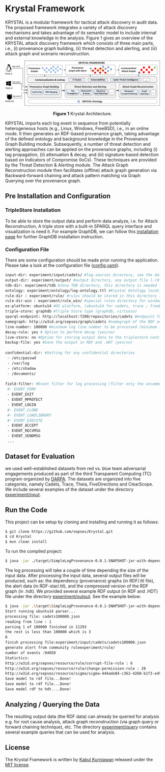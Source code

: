 # Krystal Framework
KRYSTAL is a modular framework for tactical attack discovery in audit data. The proposed framework integrates a variety of attack discovery mechanisms and takes advantage of its semantic model to include internal and external knowledge in the analysis. Figure 1 gives an overview of the KRYSTAL attack discovery framework which consists of three main parts, i.e., (i) provenance graph building, (ii) threat detection and alerting, and (iii) attack graph and scenario reconstruction.

![ ](https://raw.githubusercontent.com/kabulkurniawan/Krystal/main/architecture-latest3.png)<p align="center"> **Figure 1** Krystal Architecture.

KRYSTAL imports each log event in sequence from potentially heterogeneous hosts (e.g., Linux, Windows, FreeBSD), i.e., in an online mode. It then generates an RDF-based provenance graph, taking advantage of the defined ontology and background knowledge in the Provenance Graph Building module. Subsequently, a number of threat detection and alerting approaches can be applied on the provenance graphs, including (i) tag propagation, (ii) attenuation & decay, and (iii) signature-based detection based on Indicators of Compromise (IoCs). These techniques are provided by the Threat Detection & Alerting module. The Attack Graph Reconstruction module then facilitates (offline) attack graph generation via Backward-forward chaining and attack pattern matching via Graph Querying over the provenance graph. 

## Pre Installation and Configuration

### TripleStore Installation
To be able to store the output data and perform data analyze, i.e. for Attack Reconstruction, A triple store with a built-in SPARQL query interface and visualization is need it. For example GraphDB, we can follow this [installation page](https://graphdb.ontotext.com/documentation/standard/installation.html) for further GraphDB installation instruction. 

### Configuration File
There are some configuration should be made prior running the application. Please take a look at the configuration file ([config.yaml](https://github.com/sepses/Krystal/blob/main/config.yaml)).


```bash
input-dir: experiment/input/cadets/ #log-sources directory, see the dataset example (cadets,trace,theia,fivedirections)
output-dir: experiment/output/ #output directory, any output file (.rdf/hdt) will be stored in this folder  
tdb-dir: experiment/tdb #Jena TDB directory, this directory is needed for storing TDB temporary file
ontology: experiment/ontology/log-ontology.ttl #Krystal Ontology location
rule-dir : experiment/rule/ #rules should be stored in this directory i.e. Sigma Rule (see the example)
rule-dir-win : experiment/rule_win/ #special rules directory for windows i.e. Sigma Rule for windows  (see the example)
os-platform: ubuntu14 #OS platform, (ubuntu14 for cadets, trace ; freebsd for theia ; windows for fivedirections)
triple-store: graphdb #Triple Store type (graphdb, virtuoso)
sparql-endpoint: http://localhost:7200/repositories/cadets #endpoint for storing rdf output to triple Store
namegraph: http://w3id.org/sepses/graph/cadets #namegraph of the RDF output / filename of the output
line-number: 100000 #minimum log line number to be processed (minimum 1)
decay-rule: yes # Option to perform decay (yes/no)
live-store: no #Option for storing output data to the triplestore continuously (yes/no)
backup-file: yes #Save the output in RDF and .HDT (yes/no)

confidential-dir: #Setting for any confidential directories
 - /etc/passwd 
 - /var/log
 - /etc/shadow
 - /documents/

field-filter: #Event filter for log processing (filter only the uncommented events (event with #))
 #- EVENT_FORK
 - EVENT_EXIT
 - EVENT_MPROTECT
 - EVENT_LOGIN
 #- EVENT_CLONE
 #- EVENT_LOADLIBRARY
 #- EVENT_EXECUTE
 - EVENT_ACCEPT
 - EVENT_RECVMSG
 - EVENT_SENDMSG
 ...
```

## Dataset for Evaluation
we used well-established datasets from red vs. blue team adversarial engagements produced as part of the third Transparent Computing (TC) program organized by [DARPA](https://drive.google.com/drive/folders/1QlbUFWAGq3Hpl8wVdzOdIoZLFxkII4EK). The datasets are organized into five categories, namely Cadets, Trace, Theia, FiveDirections and ClearScope. We include several examples of the dataset under the directory [experiment/input](https://github.com/sepses/Krystal/tree/main/experiment/input).

## Run the Code

This project can be setup by cloning and installing and running it as follows:

```bash
$ git clone https://github.com/sepses/Krystal.git
$ cd Krystal
$ mvn clean install
```
To run the compiled project: 

```bash
$ java -jar ./target/SimpleLogProvenance-0.0.1-SNAPSHOT-jar-with-dependencies.jar
```
The log processing will take a couple of time depending the size of the input data. After processing the input data, several output files will be produced, such as: the dependency (provenance) graphs (in RDF/.ttl file), the alert data (in RDF-star/.ttl), and the compressed version of the RDF graph (in .hdt). We provided several example RDF output (in RDF and .HDT) file under the directory [experiment/output](https://github.com/sepses/Krystal/tree/main/experiment/output). See the example below:

```bash
$ java -jar .\target\SimpleLogProvenance-0.0.1-SNAPSHOT-jar-with-dependencies.jar
Start running ubuntu14 parser...
processing file: cadets100000.json
reading from line : 1
parsing 1 of 100000 finished in 11293
the rest is less than 100000 which is 3
0
finish processing file:experiment/input/cadets/cadets100000.json
generate alert from community ruleexperiment/rule/
number of events :94050
Statictics:
http://w3id.org/sepses/resource/rule/corrupt-file-rule : 6
http://w3id.org/sepses/resource/rule/change-permission-rule : 20
http://w3id.org/sepses/resource/sigma/sigma-444ade84-c362-4260-b1f3-e45e20e1a905 : 1
Save model to rdf file...Done!
Save model to rdf file...Done!
Save model rdf to hdt....Done!
```

## Analyzing / Querying the Data
The resulting output data (the RDF data) can already be queried for analysis e.g. for root cause analysis, attack graph reconstruction (via graph query or forward chaining technique), etc. The directory [experiment/query](https://github.com/sepses/Krystal/tree/main/experiment/query) contains several example queries that can be used for analysis.

## License

The Krystal Framework is written by [Kabul Kurniawan](https://kabulkurniawan.github.io/) released under the [MIT license](http://opensource.org/licenses/MIT).

